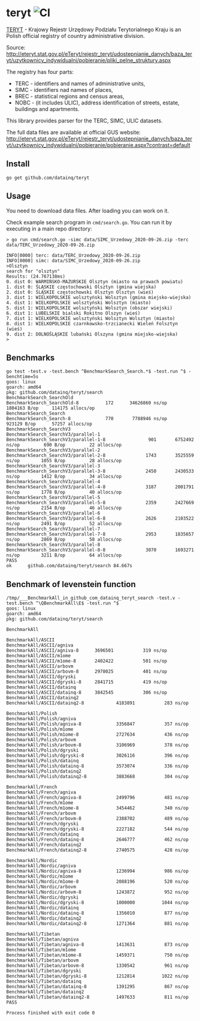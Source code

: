 # teryt ![CI](https://github.com/datainq/teryt/workflows/CI/badge.svg)

[TERYT](https://pl.wikipedia.org/wiki/TERYT) - Krajowy Rejestr Urzędowy Podziału Terytorialnego Kraju
is an Polish official registry of country administrative division. 

Source: http://eteryt.stat.gov.pl/eTeryt/rejestr_teryt/udostepnianie_danych/baza_teryt/uzytkownicy_indywidualni/pobieranie/pliki_pelne_struktury.aspx

The registry has four parts:
 * TERC - identifiers and names of administrative units,
 * SIMC - identifiers nad names of places,
 * BREC - statistical regions and census areas,
 * NOBC - (it includes ULIC), address identification of streets, estate, buildings and apartments.

This library provides parser for the TERC, SIMC, ULIC
datasets.

The full data files are available at official GUS website:
http://eteryt.stat.gov.pl/eTeryt/rejestr_teryt/udostepnianie_danych/baza_teryt/uzytkownicy_indywidualni/pobieranie/pobieranie.aspx?contrast=default

## Install

```
go get github.com/datainq/teryt
```

## Usage

You need to download data files. After loading you can work on it.

Check example search program in `cmd/search.go`. 
You can run it by executing in a main repo directory:

```
> go run cmd/search.go -simc data/SIMC_Urzedowy_2020-09-26.zip -terc data/TERC_Urzedowy_2020-09-26.zip

INFO[0000] terc: data/TERC_Urzedowy_2020-09-26.zip
INFO[0000] simc: data/SIMC_Urzedowy_2020-09-26.zip
>Olsztyn
search for "olsztyn"
Results: (24.767138ms)
0. dist 0: WARMIŃSKO-MAZURSKIE Olsztyn (miasto na prawach powiatu)
1. dist 0: ŚLĄSKIE częstochowski Olsztyn (gmina wiejska)
2. dist 0: ŚLĄSKIE częstochowski Olsztyn Olsztyn (wieś)
3. dist 1: WIELKOPOLSKIE wolsztyński Wolsztyn (gmina miejsko-wiejska)
4. dist 1: WIELKOPOLSKIE wolsztyński Wolsztyn (miasto)
5. dist 1: WIELKOPOLSKIE wolsztyński Wolsztyn (obszar wiejski)
6. dist 1: LUBELSKIE bialski Rokitno Olszyn (wieś)
7. dist 1: WIELKOPOLSKIE wolsztyński Wolsztyn Wolsztyn (miasto)
8. dist 1: WIELKOPOLSKIE czarnkowsko-trzcianecki Wieleń Folsztyn (wieś)
9. dist 2: DOLNOŚLĄSKIE lubański Olszyna (gmina miejsko-wiejska)
>
```

## Benchmarks

```
go test -test.v -test.bench ^BenchmarkSearch_Search.*$ -test.run ^$ -benchtime=5s
goos: linux
goarch: amd64
pkg: github.com/datainq/teryt/search
BenchmarkSearch_SearchOld
BenchmarkSearch_SearchOld-8   	     172	  34626860 ns/op	 1804163 B/op	  114175 allocs/op
BenchmarkSearch_Search
BenchmarkSearch_Search-8      	     770	   7788946 ns/op	  923129 B/op	   57257 allocs/op
BenchmarkSearch_SearchV3
BenchmarkSearch_SearchV3/parallel-1
BenchmarkSearch_SearchV3/parallel-1-8         	     901	   6752492 ns/op	     690 B/op	      22 allocs/op
BenchmarkSearch_SearchV3/parallel-2
BenchmarkSearch_SearchV3/parallel-2-8         	    1743	   3525559 ns/op	    1055 B/op	      28 allocs/op
BenchmarkSearch_SearchV3/parallel-3
BenchmarkSearch_SearchV3/parallel-3-8         	    2450	   2430533 ns/op	    1412 B/op	      34 allocs/op
BenchmarkSearch_SearchV3/parallel-4
BenchmarkSearch_SearchV3/parallel-4-8         	    3187	   2001791 ns/op	    1778 B/op	      40 allocs/op
BenchmarkSearch_SearchV3/parallel-5
BenchmarkSearch_SearchV3/parallel-5-8         	    2359	   2427669 ns/op	    2154 B/op	      46 allocs/op
BenchmarkSearch_SearchV3/parallel-6
BenchmarkSearch_SearchV3/parallel-6-8         	    2626	   2103522 ns/op	    2491 B/op	      52 allocs/op
BenchmarkSearch_SearchV3/parallel-7
BenchmarkSearch_SearchV3/parallel-7-8         	    2953	   1835657 ns/op	    2869 B/op	      58 allocs/op
BenchmarkSearch_SearchV3/parallel-8
BenchmarkSearch_SearchV3/parallel-8-8         	    3070	   1693271 ns/op	    3211 B/op	      64 allocs/op
PASS
ok  	github.com/datainq/teryt/search	84.667s
```

## Benchmark of levenstein function

```
/tmp/___BenchmarkAll_in_github_com_datainq_teryt_search -test.v -test.bench ^\QBenchmarkAll\E$ -test.run ^$
goos: linux
goarch: amd64
pkg: github.com/datainq/teryt/search

BenchmarkAll

BenchmarkAll/ASCII
BenchmarkAll/ASCII/agniva
BenchmarkAll/ASCII/agniva-8  	 3696501	       319 ns/op
BenchmarkAll/ASCII/m1ome
BenchmarkAll/ASCII/m1ome-8   	 2402422	       501 ns/op
BenchmarkAll/ASCII/arbovm
BenchmarkAll/ASCII/arbovm-8  	 2978025	       401 ns/op
BenchmarkAll/ASCII/dgryski
BenchmarkAll/ASCII/dgryski-8 	 2841715	       419 ns/op
BenchmarkAll/ASCII/datainq
BenchmarkAll/ASCII/datainq-8 	 3842545	       306 ns/op
BenchmarkAll/ASCII/datainq2
BenchmarkAll/ASCII/datainq2-8         	 4183891	       283 ns/op

BenchmarkAll/Polish
BenchmarkAll/Polish/agniva
BenchmarkAll/Polish/agniva-8          	 3356847	       357 ns/op
BenchmarkAll/Polish/m1ome
BenchmarkAll/Polish/m1ome-8           	 2727634	       436 ns/op
BenchmarkAll/Polish/arbovm
BenchmarkAll/Polish/arbovm-8          	 3106969	       378 ns/op
BenchmarkAll/Polish/dgryski
BenchmarkAll/Polish/dgryski-8         	 3026116	       396 ns/op
BenchmarkAll/Polish/datainq
BenchmarkAll/Polish/datainq-8         	 3573074	       336 ns/op
BenchmarkAll/Polish/datainq2
BenchmarkAll/Polish/datainq2-8        	 3883668	       304 ns/op

BenchmarkAll/French
BenchmarkAll/French/agniva
BenchmarkAll/French/agniva-8          	 2499796	       481 ns/op
BenchmarkAll/French/m1ome
BenchmarkAll/French/m1ome-8           	 3454462	       340 ns/op
BenchmarkAll/French/arbovm
BenchmarkAll/French/arbovm-8          	 2388702	       489 ns/op
BenchmarkAll/French/dgryski
BenchmarkAll/French/dgryski-8         	 2227182	       544 ns/op
BenchmarkAll/French/datainq
BenchmarkAll/French/datainq-8         	 2646777	       462 ns/op
BenchmarkAll/French/datainq2
BenchmarkAll/French/datainq2-8        	 2740575	       428 ns/op

BenchmarkAll/Nordic
BenchmarkAll/Nordic/agniva
BenchmarkAll/Nordic/agniva-8          	 1236994	       986 ns/op
BenchmarkAll/Nordic/m1ome
BenchmarkAll/Nordic/m1ome-8           	 2088196	       520 ns/op
BenchmarkAll/Nordic/arbovm
BenchmarkAll/Nordic/arbovm-8          	 1243872	       952 ns/op
BenchmarkAll/Nordic/dgryski
BenchmarkAll/Nordic/dgryski-8         	 1000000	      1044 ns/op
BenchmarkAll/Nordic/datainq
BenchmarkAll/Nordic/datainq-8         	 1356010	       877 ns/op
BenchmarkAll/Nordic/datainq2
BenchmarkAll/Nordic/datainq2-8        	 1271364	       881 ns/op

BenchmarkAll/Tibetan
BenchmarkAll/Tibetan/agniva
BenchmarkAll/Tibetan/agniva-8         	 1413631	       873 ns/op
BenchmarkAll/Tibetan/m1ome
BenchmarkAll/Tibetan/m1ome-8          	 1459371	       750 ns/op
BenchmarkAll/Tibetan/arbovm
BenchmarkAll/Tibetan/arbovm-8         	 1330542	       961 ns/op
BenchmarkAll/Tibetan/dgryski
BenchmarkAll/Tibetan/dgryski-8        	 1212814	      1022 ns/op
BenchmarkAll/Tibetan/datainq
BenchmarkAll/Tibetan/datainq-8        	 1391295	       867 ns/op
BenchmarkAll/Tibetan/datainq2
BenchmarkAll/Tibetan/datainq2-8       	 1497633	       811 ns/op
PASS

Process finished with exit code 0
```